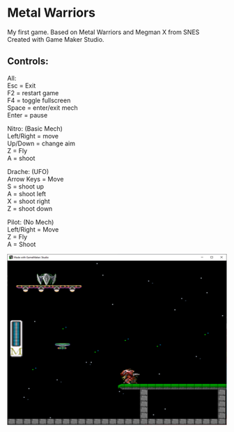 # Metal Warriors

My first game. Based on Metal Warriors and Megman X from SNES  
Created with Game Maker Studio.  

Controls:  
------------------  
All:  
  Esc = Exit  
  F2 = restart game  
  F4 = toggle fullscreen  
  Space = enter/exit mech  
  Enter = pause  

Nitro: (Basic Mech)  
  Left/Right = move  
  Up/Down = change aim  
  Z = Fly  
  A = shoot  

Drache: (UFO)  
  Arrow Keys = Move  
  S = shoot up  
  A = shoot left  
  X = shoot right  
  Z = shoot down  

Pilot: (No Mech)  
  Left/Right = Move  
  Z = Fly  
  A = Shoot  

![Screenshot](https://github.com/timeblade0/metal_warriors/blob/main/screenshot.png)
